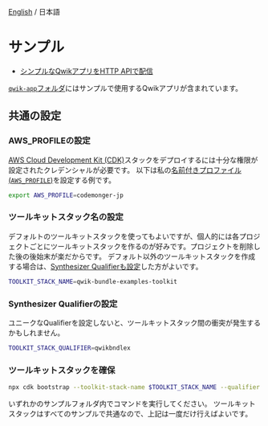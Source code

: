 [English](README.md) / 日本語

# サンプル

- [シンプルなQwikアプリをHTTP APIで配信](./simple/README_ja.md)

[`qwik-app`フォルダ](./qwik-app)にはサンプルで使用するQwikアプリが含まれています。

## 共通の設定

### AWS_PROFILEの設定

[AWS Cloud Development Kit (CDK)](https://aws.amazon.com/cdk/)スタックをデプロイするには十分な権限が設定されたクレデンシャルが必要です。
以下は私の[名前付きプロファイル(`AWS_PROFILE`)](https://docs.aws.amazon.com/cli/latest/userguide/cli-configure-files.html#cli-configure-files-using-profiles)を設定する例です。

```sh
export AWS_PROFILE=codemonger-jp
```

### ツールキットスタック名の設定

デフォルトのツールキットスタックを使ってもよいですが、個人的には各プロジェクトごとにツールキットスタックを作るのが好みです。プロジェクトを削除した後の後始末が楽だからです。
デフォルト以外のツールキットスタックを作成する場合は、[Synthesizer Qualifierも設定](#synthesizer-qualifierの設定)した方がよいです。

```sh
TOOLKIT_STACK_NAME=qwik-bundle-examples-toolkit
```

### Synthesizer Qualifierの設定

ユニークなQualifierを設定しないと、ツールキットスタック間の衝突が発生するかもしれません。

```sh
TOOLKIT_STACK_QUALIFIER=qwikbndlex
```

### ツールキットスタックを確保

```sh
npx cdk bootstrap --toolkit-stack-name $TOOLKIT_STACK_NAME --qualifier $TOOLKIT_STACK_QUALIFIER
```

いずれかのサンプルフォルダ内でコマンドを実行してください。
ツールキットスタックはすべてのサンプルで共通なので、上記は一度だけ行えばよいです。